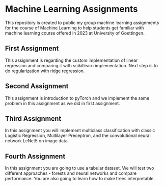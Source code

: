 # Machine Learning Assignments
This repository is created to public my group machine learning assignments for the course of Machine Learning to help students get familiar with machine learning course offered in 2023 at University of Goettingen.

## First Assignment
This assignment is regarding the custom implementation of linear regression and comparing it with scikitlearn implementation. Next step is to do regularization with ridge regression.
## Second Assignment
This assignment is introduction to pyTorch and we implement the same problem in this assignment as we did in first assignment.
## Third Assignment
In this assignment you will implement multiclass classification with classic Logistic Regression, Multilayer Preceptron, and the convolutional neural network LeNet5 on image data.
## Fourth Assignment
In this assignment you are going to use a tabular dataset. We will test two different approaches - forests and neural networks and compare performance. You are also going to learn how to make trees interpretable.
